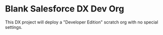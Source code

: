 # Blank Salesforce DX Dev Org

This DX project will deploy a "Developer Edition" scratch org with no special settings.
